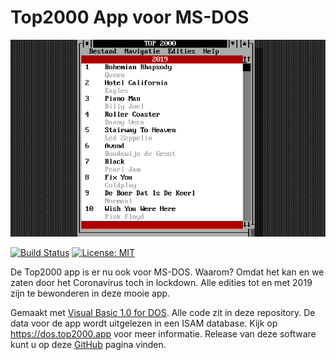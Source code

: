 # Top2000 App voor MS-DOS
![Hoofdscherm](SRC/WEB/IMG/main.jpg)

[![Build Status](https://dev.azure.com/Chroomsoft/Projects/_apis/build/status/TOP%202000%20DOS/TOP2000%20for%20DOS%20pipeline?branchName=master)](https://dev.azure.com/Chroomsoft/Projects/_build/latest?definitionId=55&branchName=master) [![License: MIT](https://img.shields.io/badge/License-MIT-yellow.svg)](https://opensource.org/licenses/MIT)

De Top2000 app is er nu ook voor MS-DOS. Waarom? Omdat het kan en we zaten door het Coronavirus toch in lockdown. Alle edities tot en met 2019 zijn te bewonderen in deze mooie app.

Gemaakt met [Visual Basic 1.0 for DOS](https://winworldpc.com/product/microsoft-visual-bas/10-for-dos). Alle code zit in deze repository. De data voor de app wordt uitgelezen in een ISAM database. Kijk op https://dos.top2000.app voor meer informatie. Release van deze software kunt u op deze [GitHub](https://github.com/rneeft/Top2000-MSDOS/releases) pagina vinden. 
